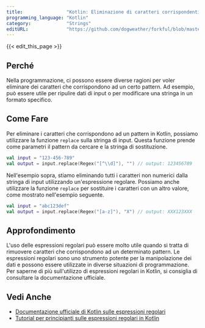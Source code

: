 ```yaml
---
title:                "Kotlin: Eliminazione di caratteri corrispondenti a un modello."
programming_language: "Kotlin"
category:             "Strings"
editURL:              "https://github.com/dogweather/forkful/blob/master/content/it/kotlin/deleting-characters-matching-a-pattern.md"
---
```


{{< edit_this_page >}}

## Perché
Nella programmazione, ci possono essere diverse ragioni per voler eliminare dei caratteri che corrispondono ad un certo pattern. Ad esempio, può essere utile per ripulire dati di input o per modificare una stringa in un formato specifico.

## Come Fare
Per eliminare i caratteri che corrispondono ad un pattern in Kotlin, possiamo utilizzare la funzione `replace` sulla stringa di input. Questa funzione prende come parametri il pattern da cercare e la stringa di sostituzione.

```Kotlin
val input = "123-456-789"
val output = input.replace(Regex("[^\\d]"), "") // output: 123456789
```

Nell'esempio sopra, stiamo eliminando tutti i caratteri non numerici dalla stringa di input utilizzando un'espressione regolare. Possiamo anche utilizzare la funzione `replace` per sostituire i caratteri con un altro valore, come mostrato nell'esempio seguente.

```Kotlin
val input = "abc123def"
val output = input.replace(Regex("[a-z]"), "X") // output: XXX123XXX
```

## Approfondimento
L'uso delle espressioni regolari può essere molto utile quando si tratta di rimuovere caratteri che corrispondono ad un determinato pattern. Le espressioni regolari sono uno strumento potente per la manipolazione dei dati e possono essere utilizzate in diverse situazioni di programmazione. Per saperne di più sull'utilizzo di espressioni regolari in Kotlin, si consiglia di consultare la documentazione ufficiale.

## Vedi Anche
- [Documentazione ufficiale di Kotlin sulle espressioni regolari](https://kotlinlang.org/api/latest/jvm/stdlib/kotlin.text/replace.html)
- [Tutorial per principianti sulle espressioni regolari in Kotlin](https://www.raywenderlich.com/2637734-kotlin-regular-expressions-tutorial-getting-started)